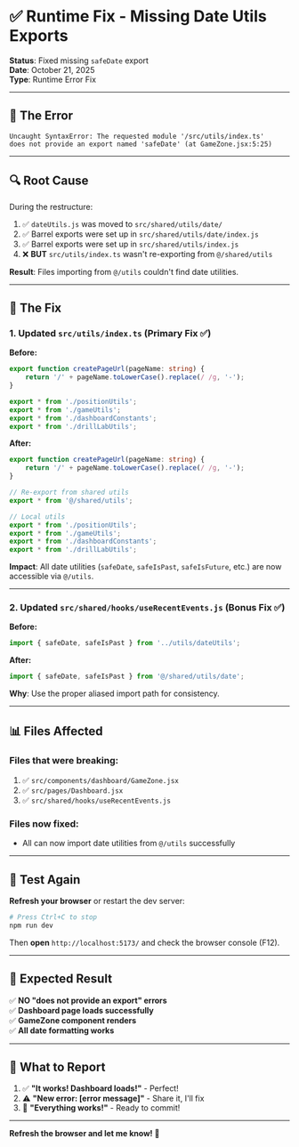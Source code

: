 # ✅ Runtime Fix - Missing Date Utils Exports

**Status**: Fixed missing `safeDate` export  
**Date**: October 21, 2025  
**Type**: Runtime Error Fix

---

## 🐛 **The Error**

```
Uncaught SyntaxError: The requested module '/src/utils/index.ts' 
does not provide an export named 'safeDate' (at GameZone.jsx:5:25)
```

---

## 🔍 **Root Cause**

During the restructure:
1. ✅ `dateUtils.js` was moved to `src/shared/utils/date/`
2. ✅ Barrel exports were set up in `src/shared/utils/date/index.js`
3. ✅ Barrel exports were set up in `src/shared/utils/index.js`
4. ❌ **BUT** `src/utils/index.ts` wasn't re-exporting from `@/shared/utils`

**Result**: Files importing from `@/utils` couldn't find date utilities.

---

## 🔧 **The Fix**

### 1. **Updated `src/utils/index.ts`** (Primary Fix ✅)

**Before:**
```typescript
export function createPageUrl(pageName: string) {
    return '/' + pageName.toLowerCase().replace(/ /g, '-');
}

export * from './positionUtils';
export * from './gameUtils';
export * from './dashboardConstants';
export * from './drillLabUtils';
```

**After:**
```typescript
export function createPageUrl(pageName: string) {
    return '/' + pageName.toLowerCase().replace(/ /g, '-');
}

// Re-export from shared utils
export * from '@/shared/utils';

// Local utils
export * from './positionUtils';
export * from './gameUtils';
export * from './dashboardConstants';
export * from './drillLabUtils';
```

**Impact**: All date utilities (`safeDate`, `safeIsPast`, `safeIsFuture`, etc.) are now accessible via `@/utils`.

---

### 2. **Updated `src/shared/hooks/useRecentEvents.js`** (Bonus Fix ✅)

**Before:**
```javascript
import { safeDate, safeIsPast } from '../utils/dateUtils';
```

**After:**
```javascript
import { safeDate, safeIsPast } from '@/shared/utils/date';
```

**Why**: Use the proper aliased import path for consistency.

---

## 📊 **Files Affected**

### Files that were breaking:
1. ✅ `src/components/dashboard/GameZone.jsx`
2. ✅ `src/pages/Dashboard.jsx`
3. ✅ `src/shared/hooks/useRecentEvents.js`

### Files now fixed:
- All can now import date utilities from `@/utils` successfully

---

## 🧪 **Test Again**

**Refresh your browser** or restart the dev server:
```bash
# Press Ctrl+C to stop
npm run dev
```

Then **open** `http://localhost:5173/` and check the browser console (F12).

---

## 🎯 **Expected Result**

✅ **NO "does not provide an export" errors**  
✅ **Dashboard page loads successfully**  
✅ **GameZone component renders**  
✅ **All date formatting works**

---

## 💬 **What to Report**

1. ✅ **"It works! Dashboard loads!"** - Perfect!
2. ⚠️ **"New error: [error message]"** - Share it, I'll fix
3. 🎉 **"Everything works!"** - Ready to commit!

---

**Refresh the browser and let me know! 🚀**

